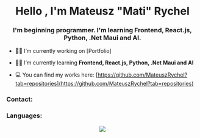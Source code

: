<h1 align="center">Hello , I'm Mateusz "Mati" Rychel</h1>
<h3 align="center">I'm beginning programmer. I'm learning Frontend, React.js, Python, .Net Maui and AI.</h3>

- 🧑‍💻 I’m currently working on [Portfolio]

- 👨‍🎓 I’m currently learning **Frontend, React.js, Python, .Net Maui and AI**
 
- 💻 You can find my works here: [https://github.com/MateuszRychel?tab=repositories](https://github.com/MateuszRychel?tab=repositories)

<h3 align="left">Contact:</h3>
<p align="left">
</p>

<h3 align="left">Languages:</h3>
<p align="center">
  <a href="https://skillicons.dev">
    <img src="https://skillicons.dev/icons?i=html,css,bootstrap,js,react,py,cs" />
  </a>
</p>
